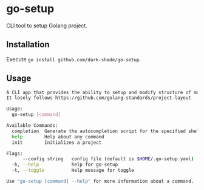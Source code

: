 # go-setup

CLI tool to setup Golang project.

## Installation

Execute `go install github.com/dark-shade/go-setup`.

## Usage

```bash
A CLI app that provides the ability to setup and modify structure of multiple types of golang projects.
It losely follows https://github.com/golang-standards/project-layout

Usage:
  go-setup [command]

Available Commands:
  completion  Generate the autocompletion script for the specified shell
  help        Help about any command
  init        Initializes a project

Flags:
      --config string   config file (default is $HOME/.go-setup.yaml)
  -h, --help            help for go-setup
  -t, --toggle          Help message for toggle

Use "go-setup [command] --help" for more information about a command.
```



